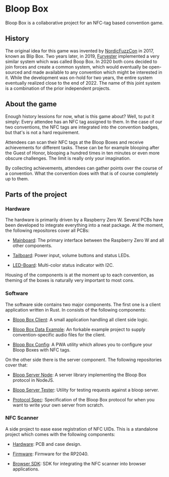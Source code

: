 # Bloop Box

Bloop Box is a collaborative project for an NFC-tag based convention game.

## History

The original idea for this game was invented by [NordicFuzzCon](https://nordicfuzzcon.org/) in 2017, known as Blip Box. Two years later, in 2019, [Furvester](https://furvester.org) implemented a very similar system which was called Boop Box. In 2020 both cons decided to join forces and create a common system, which would eventually be open-sourced and made available to any convention which might be interested in it. While the development was on-hold for two years, the entire system eventually realized close to the end of 2022. The name of this joint system is a combination of the prior independent projects.

## About the game

Enough history lessions for now, what is this game about? Well, to put it simply: Every attendee has an NFC tag assigned to them. In the case of our two conventions, the NFC tags are integrated into the convention badges, but that's is not a hard requirement.

Attendees can scan their NFC tags at the Bloop Boxes and receive achievements for different tasks. These can be for example blooping after the Guest of Honor, blooping a hundred times in ten minutes or even more obscure challenges. The limit is really only your imagination.

By collecting achievements, attendees can gather points over the course of a convention. What the convention does with that is of course completely up to them.

## Parts of the project

### Hardware

The hardware is primarily driven by a Raspberry Zero W. Several PCBs have been developed to integrate everything into a neat package. At the moment, the following repositores cover all PCBs:

- [Mainboard](https://github.com/bloop-box/bloop-box-mainboard):
  The primary interface between the Raspberry Zero W and all other components.

- [Tailboard](https://github.com/bloop-box/bloop-box-tailboard-light):
  Power input, volume buttons and status LEDs.

- [LED-Board](https://github.com/bloop-box/bloop-box-led-board-i2c):
  Multi-color status indicator with I2C.

Housing of the components is at the moment up to each convention, as theming of the boxes is naturally very important to most cons.

### Software

The software side contains two major components. The first one is a client application written in Rust. In consists of the following components:

- [Bloop Box Client](https://github.com/bloop-box/bloop-box-client):
  A small application handling all client side logic.

- [Bloop Box Data Example](https://github.com/bloop-box/bloop-box-data-example):
  An forkable example project to supply convention-specific audio files for the client.

- [Bloop Box Config](https://github.com/bloop-box/bloop-box-config):
  A PWA utility which allows you to configure your Bloop Boxes with NFC tags.

On the other side there is the server component. The following repositories cover that:

- [Bloop Server Node](https://github.com/bloop-box/bloop-server-node):
  A server library implementing the Bloop Box protocol in NodeJS.

- [Bloop Server Tester](https://github.com/bloop-box/bloop-server-tester):
  Utility for testing requests against a bloop server.

- [Protocol Spec](https://github.com/bloop-box/protocol-spec):
  Specification of the Bloop Box protocol for when you want to write your own server from scratch.

### NFC Scanner

A side project to ease ease registration of NFC UIDs. This is a standalone project which comes with the following components:

- [Hardware](https://github.com/bloop-box/nfc-scanner-hardware):
  PCB and case design.

- [Firmware](https://github.com/bloop-box/nfc-scanner-firmware):
  Firmware for the RP2040.

- [Browser SDK](https://github.com/bloop-box/nfc-scanner-client-browser):
  SDK for integrating the NFC scanner into browser applications.

